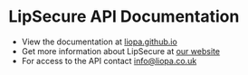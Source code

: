 # LipSecure API Documentation

* View the documentation at [liopa.github.io](liopa.github.io)
* Get more information about LipSecure at [our website](https://lipsecure.com)
* For access to the API contact [info@liopa.co.uk](mailto:info@liopa.co.uk)
